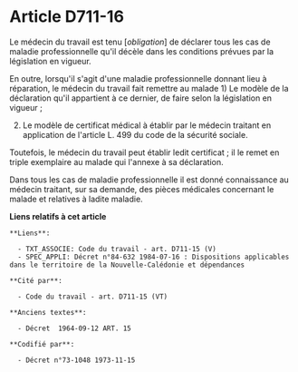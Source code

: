 # Article D711-16

Le médecin du travail est tenu [*obligation*] de déclarer tous les cas de maladie professionnelle qu'il décèle dans les
conditions prévues par la législation en vigueur.

En outre, lorsqu'il s'agit d'une maladie professionnelle donnant lieu à réparation, le médecin du travail fait remettre au
malade    1) Le modèle de la déclaration qu'il appartient à ce dernier, de faire selon la législation en vigueur ;

2) Le modèle de certificat médical à établir par le médecin traitant en application de l'article L. 499 du code de la
sécurité sociale.

Toutefois, le médecin du travail peut établir ledit certificat ; il le remet en triple exemplaire au malade qui l'annexe à sa
déclaration.

Dans tous les cas de maladie professionnelle il est donné connaissance au médecin traitant, sur sa demande, des pièces
médicales concernant le malade et relatives à ladite maladie.

**Liens relatifs à cet article**

	**Liens**:

	  - TXT_ASSOCIE: Code du travail - art. D711-15 (V)
	  - SPEC_APPLI: Décret n°84-632 1984-07-16 : Dispositions applicables dans le territoire de la Nouvelle-Calédonie et dépendances

	**Cité par**:

	  - Code du travail - art. D711-15 (VT)

	**Anciens textes**:

	  - Décret  1964-09-12 ART. 15

	**Codifié par**:

	  - Décret n°73-1048 1973-11-15
